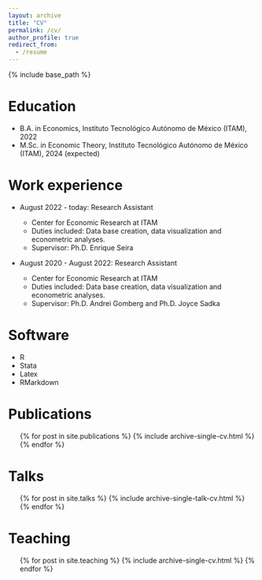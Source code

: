 ```yaml
---
layout: archive
title: "CV"
permalink: /cv/
author_profile: true
redirect_from:
  - /resume
---
```


{% include base_path %}

Education
======
* B.A. in Economics, Instituto Tecnológico Autónomo de México (ITAM), 2022
* M.Sc. in Economic Theory, Instituto Tecnológico Autónomo de México (ITAM), 2024 (expected)

Work experience
======
* August 2022 - today: Research Assistant
  * Center for Economic Research at ITAM
  * Duties included: Data base creation, data visualization and econometric analyses.
  * Supervisor: Ph.D. Enrique Seira

* August 2020 - August 2022: Research Assistant
  * Center for Economic Research at ITAM
  * Duties included: Data base creation, data visualization and econometric analyses.
  * Supervisor: Ph.D. Andrei Gomberg and Ph.D. Joyce Sadka
  
Software
======
* R
* Stata
* Latex
* RMarkdown

Publications
======
  <ul>{% for post in site.publications %}
    {% include archive-single-cv.html %}
  {% endfor %}</ul>
  
Talks
======
  <ul>{% for post in site.talks %}
    {% include archive-single-talk-cv.html %}
  {% endfor %}</ul>
  
Teaching
======
  <ul>{% for post in site.teaching %}
    {% include archive-single-cv.html %}
  {% endfor %}</ul>
  

